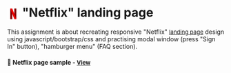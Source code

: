 # <span><img src="./pictures/icon-netflix.webp" alt=netflix style="height: 1em; vertical-align: middle;"></span> "Netflix" landing page

This assignment is about recreating responsive "Netflix" <a href="https://www.netflix.com/es-en/" style="font-size:small;"> landing page</a> design using javascript/bootstrap/css and practising modal window (press "Sign In" button), "hamburger menu" (FAQ section).

<h4>🔹 Netflix page sample - <a href="https://simonakom.github.io/netflix-page/index.html" style="font-size:small;">View</a><h4>

